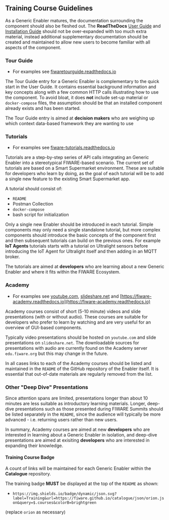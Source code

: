 ## Training Course Guidelines

As a Generic Enabler matures, the documentation surrounding the component should
also be fleshed out. The **ReadTheDocs**
[User Guide](development.md#developer-oriented-documentation-readthedocs) and
[Installation Guide](development.md#developer-oriented-documentation-readthedocs)
should not be over-expanded with too much extra material, instead additional
supplementary documentation should be created and maintained to allow new users
to become familiar with all aspects of the component.

### Tour Guide

-   For examples see
    [fiwaretourguide.readthedocs.io](https://fiwaretourguide.readthedocs.io/en/latest/iot-agents/introduction/)

The Tour Guide entry for a Generic Enabler is complementary to the quick start
in the User Guide. It contains essential background information and key concepts
along with a few common HTTP calls illustrating how to use the component. To
avoid bloat, it does **not** include set-up material or `docker-compose` files,
the assumption should be that an installed component already exists and has been
started.

The Tour Guide entry is aimed at **decision makers** who are weighing up which
context data-based framework they are wanting to use

### Tutorials

-   For examples see
    [fiware-tutorials.readthedocs.io](http://fiware-tutorials.readthedocs.io/en/latest)

Tutorials are a step-by-step series of API calls integrating an Generic Enabler
into a stereotypical FIWARE-based scenario. The current set of tutorials are
based on a Smart Supermarket environment. These are suitable for developers who
learn by doing, as the goal of each tutorial will be to add a single new feature
to the existing Smart Supermarket app.

A tutorial should consist of:

-   `README`
-   Postman Collection
-   `docker-compose`
-   bash script for initialization

Only a single new Enabler should be introduced in each tutorial. Simple
components may only need a single standalone tutorial, but more complex
components should introduce the basic concepts of the component first and then
subsequent tutorials can build on the previous ones. For example **IoT Agents**
tutorials starts with a tutorial on Ultralight sensors before introducing the
IoT Agent for Ultralight itself and then adding in an MQTT broker.

The tutorials are aimed at **developers** who are learning about a new Generic
Enabler and where it fits within the FIWARE Ecosystem.

### Academy

-   For examples see [youtube.com](https://www.youtube.com/watch?v=dHyVTan6bUY),
    [slideshare.net](https://www.slideshare.net/FI-WARE/fiware-iotidasintroul20v2)
    and [https://fiware-academy.readthedocs.io](https://fiware-academy.readthedocs.io)

Academy courses consist of short (5-10 minute) videos and slide presentations
(with or without audio). These courses are suitable for developers who prefer to
learn by watching and are very useful for an overview of GUI-based components.

Typically video presentations should be hosted on `youtube.com` and slide
presentations on `slideshare.net`. The downloadable sources for presentations
with audio are currently found on the Academy server `edu.fiware.org` but this
may change in the future.

In all cases links to each of the Academy courses should be listed and
maintained in the `README` of the GitHub repository of the Enabler itself. It is
essential that out-of-date materials are regularly removed from the list.

### Other "Deep Dive" Presentations

Since attention spans are limited, presentations longer than about 10 minutes
are less suitable as introductory learning materials. Longer, deep-dive
presentations such as those presented during FIWARE Summits should be listed
separately in the `README`, since the audience will typically be more advanced -
i.e. returning users rather than new users.

In summary, Academy courses are aimed at new **developers** who are interested
in learning about a Generic Enabler in isolation, and deep-dive presentations
are aimed at exisiting **developers** who are interested in expanding their
knowledge.

#### Training Course Badge

A count of links will be maintained for each Generic Enabler within the
**Catalogue** repository.

The training badge **MUST** be displayed at the top of the `README` as shown:

-   `https://img.shields.io/badge/dynamic/json.svg?label=Training&url=https://fiware.github.io/catalogue/json/orion.json&query=$.courses&colorB=brightgreen`

(replace `orion` as necessary)
